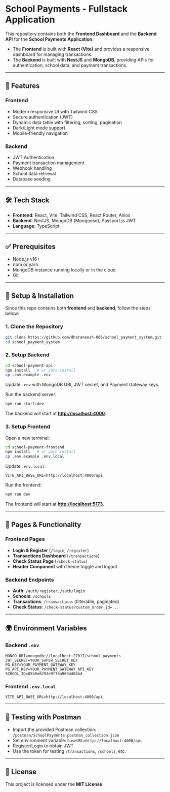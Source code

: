 # School Payments - Fullstack Application

This repository contains both the **Frontend Dashboard** and the **Backend API** for the **School Payments Application**.

* The **Frontend** is built with **React (Vite)** and provides a responsive dashboard for managing transactions.
* The **Backend** is built with **NestJS** and **MongoDB**, providing APIs for authentication, school data, and payment transactions.

---

## 🌟 Features

### Frontend

* Modern responsive UI with Tailwind CSS
* Secure authentication (JWT)
* Dynamic data table with filtering, sorting, pagination
* Dark/Light mode support
* Mobile-friendly navigation

### Backend

* JWT Authentication
* Payment transaction management
* Webhook handling
* School data retrieval
* Database seeding

---

## 🛠 Tech Stack

* **Frontend**: React, Vite, Tailwind CSS, React Router, Axios
* **Backend**: NestJS, MongoDB (Mongoose), Passport.js JWT
* **Language**: TypeScript

---

## ✅ Prerequisites

* Node.js v16+
* npm or yarn
* MongoDB instance running locally or in the cloud
* Git

---

## 🚀 Setup & Installation

Since this repo contains both **frontend** and **backend**, follow the steps below:

### 1. Clone the Repository

```bash
git clone https://github.com/dharaneesh-006/school_payment_system.git
cd school_payment_system
```

### 2. Setup Backend

```bash
cd school-payment-api
npm install   # or yarn install
cp .env.example .env
```

Update `.env` with MongoDB URI, JWT secret, and Payment Gateway keys.

Run the backend server:

```bash
npm run start:dev
```

The backend will start at **[http://localhost:4000](http://localhost:4000)**.

### 3. Setup Frontend

Open a new terminal:

```bash
cd school-payment-frontend
npm install   # or yarn install
cp .env.example .env.local
```

Update `.env.local`:

```env
VITE_API_BASE_URL=http://localhost:4000/api
```

Run the frontend:

```bash
npm run dev
```

The frontend will start at **[http://localhost:5173](http://localhost:5173)**.

---

## 📄 Pages & Functionality

### Frontend Pages

* **Login & Register** (`/login`, `/register`)
* **Transactions Dashboard** (`/transactions`)
* **Check Status Page** (`/check-status`)
* **Header Component** with theme toggle and logout

### Backend Endpoints

* **Auth**: `/auth/register`, `/auth/login`
* **Schools**: `/schools`
* **Transactions**: `/transactions` (filterable, paginated)
* **Check Status**: `/check-status?custom_order_id=...`

---

## 🌍 Environment Variables

### Backend `.env`

```env
MONGO_URI=mongodb://localhost:27017/school_payments
JWT_SECRET=YOUR_SUPER_SECRET_KEY
PG_KEY=YOUR_PAYMENT_GATEWAY_KEY
PG_API_KEY=YOUR_PAYMENT_GATEWAY_API_KEY
SCHOOL_ID=65b0e6293e9f76a9694d84b4
```

### Frontend `.env.local`

```env
VITE_API_BASE_URL=http://localhost:4000/api
```

---

## 🧪 Testing with Postman

* Import the provided Postman collection: `/postman/SchoolPayments.postman_collection.json`
* Set environment variable: `baseURL=http://localhost:4000/api`
* Register/Login to obtain JWT
* Use the token for testing `/transactions`, `/schools`, etc.

---

## 📜 License

This project is licensed under the **MIT License**.

